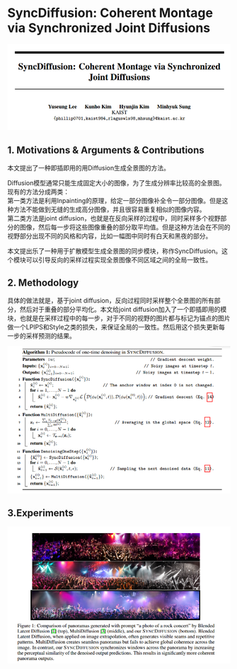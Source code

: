 # SyncDiffusion: Coherent Montage via Synchronized Joint Diffusions

![img](res/037/001.png)

## 1. Motivations & Arguments & Contributions
本文提出了一种即插即用的用Diffusion生成全景图的方法。

Diffusion模型通常只能生成固定大小的图像，为了生成分辨率比较高的全景图。现有的方法分成两类：  
第一类方法是利用Inpainting的原理，给定一部分图像补全令一部分图像。但是这种方法不能做到无缝的生成高分图像，并且很容易重复相似的图像内容。  
第二类方法是joint diffusion，也就是在反向采样的过程中，同时采样多个视野部分的图像，然后每一步将这些图像重叠的部分取平均值。但是这种方法会在不同的视野部分出现不同的风格和内容，比如一幅图中同时有白天和黑夜的部分。

本文提出乐了一种用于扩散模型生成全景图的同步模块，称作SyncDiffusion。这个模块可以引导反向的采样过程实现全景图像不同区域之间的全局一致性。

## 2. Methodology
具体的做法就是，基于joint diffusion，反向过程同时采样整个全景图的所有部分，然后对于重叠的部分平均化。本文给joint diffusion加入了一个即插即用的模块，也就是在采样过程中的每一步，对于不同的视野的图片都与标记为锚点的图片做一个LPIPS和Style之类的损失，来保证全局的一致性。然后用这个损失更新每一步的采样预测的结果。

![img](res/037/002.png)

## 3.Experiments

![img](res/037/003.png)
